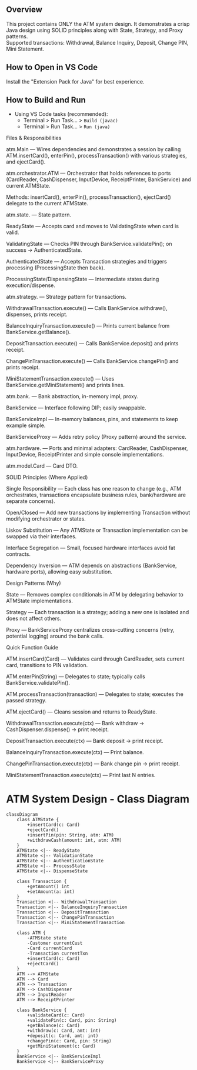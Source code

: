 ## Overview
This project contains ONLY the ATM system design. It demonstrates a crisp Java design using SOLID principles along with State, Strategy, and Proxy patterns.  
Supported transactions: Withdrawal, Balance Inquiry, Deposit, Change PIN, Mini Statement.

## How to Open in VS Code
Install the "Extension Pack for Java" for best experience.

## How to Build and Run
- Using VS Code tasks (recommended):
  - Terminal > Run Task... > `Build (javac)`
  - Terminal > Run Task... > `Run (java)`
 
 Files & Responsibilities

atm.Main — Wires dependencies and demonstrates a session by calling ATM.insertCard(), enterPin(), processTransaction() with various strategies, and ejectCard().

atm.orchestrator.ATM — Orchestrator that holds references to ports (CardReader, CashDispenser, InputDevice, ReceiptPrinter, BankService) and current ATMState.

Methods: insertCard(), enterPin(), processTransaction(), ejectCard() delegate to the current ATMState.

atm.state. — State pattern.

ReadyState — Accepts card and moves to ValidatingState when card is valid.

ValidatingState — Checks PIN through BankService.validatePin(); on success -> AuthenticatedState.

AuthenticatedState — Accepts Transaction strategies and triggers processing (ProcessingState then back).

ProcessingState/DispensingState — Intermediate states during execution/dispense.

atm.strategy. — Strategy pattern for transactions.

WithdrawalTransaction.execute() — Calls BankService.withdraw(), dispenses, prints receipt.

BalanceInquiryTransaction.execute() — Prints current balance from BankService.getBalance().

DepositTransaction.execute() — Calls BankService.deposit() and prints receipt.

ChangePinTransaction.execute() — Calls BankService.changePin() and prints receipt.

MiniStatementTransaction.execute() — Uses BankService.getMiniStatement() and prints lines.

atm.bank. — Bank abstraction, in-memory impl, proxy.

BankService — Interface following DIP; easily swappable.

BankServiceImpl — In-memory balances, pins, and statements to keep example simple.

BankServiceProxy — Adds retry policy (Proxy pattern) around the service.

atm.hardware. — Ports and minimal adapters: CardReader, CashDispenser, InputDevice, ReceiptPrinter and simple console implementations.

atm.model.Card — Card DTO.

SOLID Principles (Where Applied)

Single Responsibility — Each class has one reason to change (e.g., ATM orchestrates, transactions encapsulate business rules, bank/hardware are separate concerns).

Open/Closed — Add new transactions by implementing Transaction without modifying orchestrator or states.

Liskov Substitution — Any ATMState or Transaction implementation can be swapped via their interfaces.

Interface Segregation — Small, focused hardware interfaces avoid fat contracts.

Dependency Inversion — ATM depends on abstractions (BankService, hardware ports), allowing easy substitution.

Design Patterns (Why)

State — Removes complex conditionals in ATM by delegating behavior to ATMState implementations.

Strategy — Each transaction is a strategy; adding a new one is isolated and does not affect others.

Proxy — BankServiceProxy centralizes cross-cutting concerns (retry, potential logging) around the bank calls.

Quick Function Guide

ATM.insertCard(Card) — Validates card through CardReader, sets current card, transitions to PIN validation.

ATM.enterPin(String) — Delegates to state; typically calls BankService.validatePin().

ATM.processTransaction(transaction) — Delegates to state; executes the passed strategy.

ATM.ejectCard() — Cleans session and returns to ReadyState.

WithdrawalTransaction.execute(ctx) — Bank withdraw -> CashDispenser.dispense() -> print receipt.

DepositTransaction.execute(ctx) — Bank deposit -> print receipt.

BalanceInquiryTransaction.execute(ctx) — Print balance.

ChangePinTransaction.execute(ctx) — Bank change pin -> print receipt.

MiniStatementTransaction.execute(ctx) — Print last N entries.


# ATM System Design - Class Diagram

```mermaid
classDiagram
    class ATMState {
        +insertCard(c: Card)
        +ejectCard()
        +insertPin(pin: String, atm: ATM)
        +withdrawCash(amount: int, atm: ATM)
    }
    ATMState <|-- ReadyState
    ATMState <|-- ValidationState
    ATMState <|-- AuthenticationState
    ATMState <|-- ProcessState
    ATMState <|-- DispenseState

    class Transaction {
        +getAmount() int
        +setAmount(a: int)
    }
    Transaction <|-- WithdrawalTransaction
    Transaction <|-- BalanceInquiryTransaction
    Transaction <|-- DepositTransaction
    Transaction <|-- ChangePinTransaction
    Transaction <|-- MiniStatementTransaction

    class ATM {
        -ATMState state
        -Customer currentCust
        -Card currentCard
        -Transaction currentTxn
        +insertCard(c: Card)
        +ejectCard()
    }
    ATM --> ATMState
    ATM --> Card
    ATM --> Transaction
    ATM --> CashDispenser
    ATM --> InputReader
    ATM --> ReceiptPrinter

    class BankService {
        +validateCard(c: Card)
        +validatePin(c: Card, pin: String)
        +getBalance(c: Card)
        +withdraw(c: Card, amt: int)
        +deposit(c: Card, amt: int)
        +changePin(c: Card, pin: String)
        +getMiniStatement(c: Card)
    }
    BankService <|-- BankServiceImpl
    BankService <|-- BankServiceProxy



